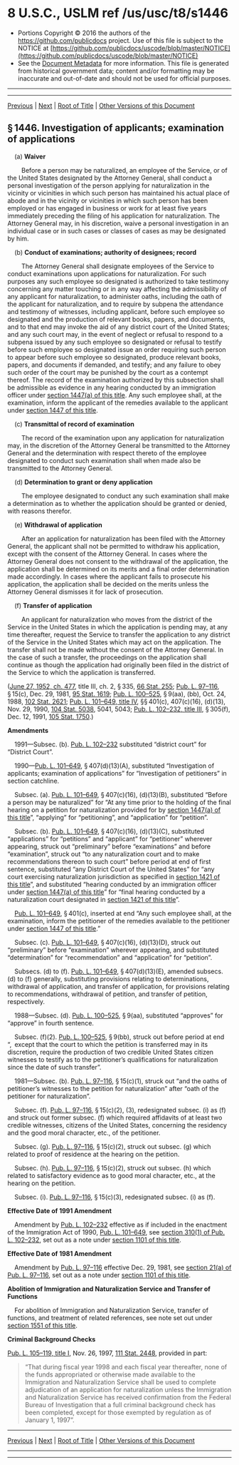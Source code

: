 ---
---

# 8 U.S.C., USLM ref /us/usc/t8/s1446

* Portions Copyright © 2016 the authors of the https://github.com/publicdocs project.
  Use of this file is subject to the NOTICE at [https://github.com/publicdocs/uscode/blob/master/NOTICE](https://github.com/publicdocs/uscode/blob/master/NOTICE)
* See the [Document Metadata](././../../../../../..//README.md) for more information.
  This file is generated from historical government data; content and/or formatting may be inaccurate and out-of-date and should not be used for official purposes.

----------
----------

[Previous](./../../../../../..//us/usc/t8/ch12/schIII/ptII/m__us_usc_t8_s1445.md) | [Next](./../../../../../..//us/usc/t8/ch12/schIII/ptII/m__us_usc_t8_s1447.md) | [Root of Title](./../../../../../../) | [Other Versions of this Document](https://publicdocs.github.io/go/links?ns=uslm&ref=%2Fus%2Fusc%2Ft8%2Fs1446)

## § 1446. Investigation of applicants; examination of applications

    (a) __Waiver__ 

        Before a person may be naturalized, an employee of the Service, or of the United States designated by the Attorney General, shall conduct a personal investigation of the person applying for naturalization in the vicinity or vicinities in which such person has maintained his actual place of abode and in the vicinity or vicinities in which such person has been employed or has engaged in business or work for at least five years immediately preceding the filing of his application for naturalization. The Attorney General may, in his discretion, waive a personal investigation in an individual case or in such cases or classes of cases as may be designated by him.

    (b) __Conduct of examinations; authority of designees; record__ 

        The Attorney General shall designate employees of the Service to conduct examinations upon applications for naturalization. For such purposes any such employee so designated is authorized to take testimony concerning any matter touching or in any way affecting the admissibility of any applicant for naturalization, to administer oaths, including the oath of the applicant for naturalization, and to require by subpena the attendance and testimony of witnesses, including applicant, before such employee so designated and the production of relevant books, papers, and documents, and to that end may invoke the aid of any district court of the United States; and any such court may, in the event of neglect or refusal to respond to a subpena issued by any such employee so designated or refusal to testify before such employee so designated issue an order requiring such person to appear before such employee so designated, produce relevant books, papers, and documents if demanded, and testify; and any failure to obey such order of the court may be punished by the court as a contempt thereof. The record of the examination authorized by this subsection shall be admissible as evidence in any hearing conducted by an immigration officer under [section 1447(a) of this title][/us/usc/t8/s1447/a]. Any such employee shall, at the examination, inform the applicant of the remedies available to the applicant under [section 1447 of this title][/us/usc/t8/s1447].

    (c) __Transmittal of record of examination__ 

        The record of the examination upon any application for naturalization may, in the discretion of the Attorney General be transmitted to the Attorney General and the determination with respect thereto of the employee designated to conduct such examination shall when made also be transmitted to the Attorney General.

    (d) __Determination to grant or deny application__ 

        The employee designated to conduct any such examination shall make a determination as to whether the application should be granted or denied, with reasons therefor.

    (e) __Withdrawal of application__ 

        After an application for naturalization has been filed with the Attorney General, the applicant shall not be permitted to withdraw his application, except with the consent of the Attorney General. In cases where the Attorney General does not consent to the withdrawal of the application, the application shall be determined on its merits and a final order determination made accordingly. In cases where the applicant fails to prosecute his application, the application shall be decided on the merits unless the Attorney General dismisses it for lack of prosecution.

    (f) __Transfer of application__ 

        An applicant for naturalization who moves from the district of the Service in the United States in which the application is pending may, at any time thereafter, request the Service to transfer the application to any district of the Service in the United States which may act on the application. The transfer shall not be made without the consent of the Attorney General. In the case of such a transfer, the proceedings on the application shall continue as though the application had originally been filed in the district of the Service to which the application is transferred.

([June 27, 1952, ch. 477][/us/act/1952-06-27/ch477], title III, ch. 2, § 335, [66 Stat. 255][/us/stat/66/255]; [Pub. L. 97–116][/us/pl/97/116], § 15(c), Dec. 29, 1981, [95 Stat. 1619][/us/stat/95/1619]; [Pub. L. 100–525][/us/pl/100/525], § 9(aa), (bb), Oct. 24, 1988, [102 Stat. 2621][/us/stat/102/2621]; [Pub. L. 101–649, title IV][/us/pl/101/649/tIV], §§ 401(c), 407(c)(16), (d)(13), Nov. 29, 1990, [104 Stat. 5038][/us/stat/104/5038], 5041, 5043; [Pub. L. 102–232, title III][/us/pl/102/232/tIII], § 305(f), Dec. 12, 1991, [105 Stat. 1750][/us/stat/105/1750].)

 __Amendments__ 

    1991—Subsec. (b). [Pub. L. 102–232][/us/pl/102/232] substituted “district court” for “District Court”.

    1990—[Pub. L. 101–649][/us/pl/101/649], § 407(d)(13)(A), substituted “Investigation of applicants; examination of applications” for “Investigation of petitioners” in section catchline.

    Subsec. (a). [Pub. L. 101–649][/us/pl/101/649], § 407(c)(16), (d)(13)(B), substituted “Before a person may be naturalized” for “At any time prior to the holding of the final hearing on a petition for naturalization provided for by [section 1447(a) of this title][/us/usc/t8/s1447/a]”, “applying” for “petitioning”, and “application” for “petition”.

    Subsec. (b). [Pub. L. 101–649][/us/pl/101/649], § 407(c)(16), (d)(13)(C), substituted “applications” for “petitions” and “applicant” for “petitioner” wherever appearing, struck out “preliminary” before “examinations” and before “examination”, struck out “to any naturalization court and to make recommendations thereon to such court” before period at end of first sentence, substituted “any District Court of the United States” for “any court exercising naturalization jurisdiction as specified in [section 1421 of this title][/us/usc/t8/s1421]”, and substituted “hearing conducted by an immigration officer under [section 1447(a) of this title][/us/usc/t8/s1447/a]” for “final hearing conducted by a naturalization court designated in [section 1421 of this title][/us/usc/t8/s1421]”.

    [Pub. L. 101–649][/us/pl/101/649], § 401(c), inserted at end “Any such employee shall, at the examination, inform the petitioner of the remedies available to the petitioner under [section 1447 of this title][/us/usc/t8/s1447].”

    Subsec. (c). [Pub. L. 101–649][/us/pl/101/649], § 407(c)(16), (d)(13)(D), struck out “preliminary” before “examination” wherever appearing, and substituted “determination” for “recommendation” and “application” for “petition”.

    Subsecs. (d) to (f). [Pub. L. 101–649][/us/pl/101/649], § 407(d)(13)(E), amended subsecs. (d) to (f) generally, substituting provisions relating to determinations, withdrawal of application, and transfer of application, for provisions relating to recommendations, withdrawal of petition, and transfer of petition, respectively.

    1988—Subsec. (d). [Pub. L. 100–525][/us/pl/100/525], § 9(aa), substituted “approves” for “approve” in fourth sentence.

    Subsec. (f)(2). [Pub. L. 100–525][/us/pl/100/525], § 9(bb), struck out before period at end “, except that the court to which the petition is transferred may in its discretion, require the production of two credible United States citizen witnesses to testify as to the petitioner’s qualifications for naturalization since the date of such transfer”.

    1981—Subsec. (b). [Pub. L. 97–116][/us/pl/97/116], § 15(c)(1), struck out “and the oaths of petitioner’s witnesses to the petition for naturalization” after “oath of the petitioner for naturalization”.

    Subsec. (f). [Pub. L. 97–116][/us/pl/97/116], § 15(c)(2), (3), redesignated subsec. (i) as (f) and struck out former subsec. (f) which required affidavits of at least two credible witnesses, citizens of the United States, concerning the residency and the good moral character, etc., of the petitioner.

    Subsec. (g). [Pub. L. 97–116][/us/pl/97/116], § 15(c)(2), struck out subsec. (g) which related to proof of residence at the hearing on the petition.

    Subsec. (h). [Pub. L. 97–116][/us/pl/97/116], § 15(c)(2), struck out subsec. (h) which related to satisfactory evidence as to good moral character, etc., at the hearing on the petition.

    Subsec. (i). [Pub. L. 97–116][/us/pl/97/116], § 15(c)(3), redesignated subsec. (i) as (f).

 __Effective Date of 1991 Amendment__ 

    Amendment by [Pub. L. 102–232][/us/pl/102/232] effective as if included in the enactment of the Immigration Act of 1990, [Pub. L. 101–649][/us/pl/101/649], see [section 310(1) of Pub. L. 102–232][/us/pl/102/232/s310/1], set out as a note under [section 1101 of this title][/us/usc/t8/s1101].

 __Effective Date of 1981 Amendment__ 

    Amendment by [Pub. L. 97–116][/us/pl/97/116] effective Dec. 29, 1981, see [section 21(a) of Pub. L. 97–116][/us/pl/97/116/s21/a], set out as a note under [section 1101 of this title][/us/usc/t8/s1101].

 __Abolition of Immigration and Naturalization Service and Transfer of Functions__ 

    For abolition of Immigration and Naturalization Service, transfer of functions, and treatment of related references, see note set out under [section 1551 of this title][/us/usc/t8/s1551].

 __Criminal Background Checks__ 

[Pub. L. 105–119, title I][/us/pl/105/119/tI], Nov. 26, 1997, [111 Stat. 2448][/us/stat/111/2448], provided in part: 

> “That during fiscal year 1998 and each fiscal year thereafter, none of the funds appropriated or otherwise made available to the Immigration and Naturalization Service shall be used to complete adjudication of an application for naturalization unless the Immigration and Naturalization Service has received confirmation from the Federal Bureau of Investigation that a full criminal background check has been completed, except for those exempted by regulation as of January 1, 1997”.

----------

[Previous](./../../../../../..//us/usc/t8/ch12/schIII/ptII/m__us_usc_t8_s1445.md) | [Next](./../../../../../..//us/usc/t8/ch12/schIII/ptII/m__us_usc_t8_s1447.md) | [Root of Title](./../../../../../../) | [Other Versions of this Document](https://publicdocs.github.io/go/links?ns=uslm&ref=%2Fus%2Fusc%2Ft8%2Fs1446)

----------
----------

[/us/usc/t8/s1447/a]: https://publicdocs.github.io/go/links?ns=uslm&ref=%2Fus%2Fusc%2Ft8%2Fs1447%2Fa
[/us/usc/t8/s1447]: https://publicdocs.github.io/go/links?ns=uslm&ref=%2Fus%2Fusc%2Ft8%2Fs1447
[/us/act/1952-06-27/ch477]: https://publicdocs.github.io/go/links?ns=uslm&ref=%2Fus%2Fact%2F1952-06-27%2Fch477
[/us/stat/66/255]: https://publicdocs.github.io/go/links?ns=uslm&ref=%2Fus%2Fstat%2F66%2F255
[/us/pl/97/116]: https://publicdocs.github.io/go/links?ns=uslm&ref=%2Fus%2Fpl%2F97%2F116
[/us/stat/95/1619]: https://publicdocs.github.io/go/links?ns=uslm&ref=%2Fus%2Fstat%2F95%2F1619
[/us/pl/100/525]: https://publicdocs.github.io/go/links?ns=uslm&ref=%2Fus%2Fpl%2F100%2F525
[/us/stat/102/2621]: https://publicdocs.github.io/go/links?ns=uslm&ref=%2Fus%2Fstat%2F102%2F2621
[/us/pl/101/649/tIV]: https://publicdocs.github.io/go/links?ns=uslm&ref=%2Fus%2Fpl%2F101%2F649%2FtIV
[/us/stat/104/5038]: https://publicdocs.github.io/go/links?ns=uslm&ref=%2Fus%2Fstat%2F104%2F5038
[/us/pl/102/232/tIII]: https://publicdocs.github.io/go/links?ns=uslm&ref=%2Fus%2Fpl%2F102%2F232%2FtIII
[/us/stat/105/1750]: https://publicdocs.github.io/go/links?ns=uslm&ref=%2Fus%2Fstat%2F105%2F1750
[/us/pl/102/232]: https://publicdocs.github.io/go/links?ns=uslm&ref=%2Fus%2Fpl%2F102%2F232
[/us/pl/101/649]: https://publicdocs.github.io/go/links?ns=uslm&ref=%2Fus%2Fpl%2F101%2F649
[/us/pl/101/649]: https://publicdocs.github.io/go/links?ns=uslm&ref=%2Fus%2Fpl%2F101%2F649
[/us/usc/t8/s1447/a]: https://publicdocs.github.io/go/links?ns=uslm&ref=%2Fus%2Fusc%2Ft8%2Fs1447%2Fa
[/us/pl/101/649]: https://publicdocs.github.io/go/links?ns=uslm&ref=%2Fus%2Fpl%2F101%2F649
[/us/usc/t8/s1421]: https://publicdocs.github.io/go/links?ns=uslm&ref=%2Fus%2Fusc%2Ft8%2Fs1421
[/us/usc/t8/s1447/a]: https://publicdocs.github.io/go/links?ns=uslm&ref=%2Fus%2Fusc%2Ft8%2Fs1447%2Fa
[/us/usc/t8/s1421]: https://publicdocs.github.io/go/links?ns=uslm&ref=%2Fus%2Fusc%2Ft8%2Fs1421
[/us/pl/101/649]: https://publicdocs.github.io/go/links?ns=uslm&ref=%2Fus%2Fpl%2F101%2F649
[/us/usc/t8/s1447]: https://publicdocs.github.io/go/links?ns=uslm&ref=%2Fus%2Fusc%2Ft8%2Fs1447
[/us/pl/101/649]: https://publicdocs.github.io/go/links?ns=uslm&ref=%2Fus%2Fpl%2F101%2F649
[/us/pl/101/649]: https://publicdocs.github.io/go/links?ns=uslm&ref=%2Fus%2Fpl%2F101%2F649
[/us/pl/100/525]: https://publicdocs.github.io/go/links?ns=uslm&ref=%2Fus%2Fpl%2F100%2F525
[/us/pl/100/525]: https://publicdocs.github.io/go/links?ns=uslm&ref=%2Fus%2Fpl%2F100%2F525
[/us/pl/97/116]: https://publicdocs.github.io/go/links?ns=uslm&ref=%2Fus%2Fpl%2F97%2F116
[/us/pl/97/116]: https://publicdocs.github.io/go/links?ns=uslm&ref=%2Fus%2Fpl%2F97%2F116
[/us/pl/97/116]: https://publicdocs.github.io/go/links?ns=uslm&ref=%2Fus%2Fpl%2F97%2F116
[/us/pl/97/116]: https://publicdocs.github.io/go/links?ns=uslm&ref=%2Fus%2Fpl%2F97%2F116
[/us/pl/97/116]: https://publicdocs.github.io/go/links?ns=uslm&ref=%2Fus%2Fpl%2F97%2F116
[/us/pl/102/232]: https://publicdocs.github.io/go/links?ns=uslm&ref=%2Fus%2Fpl%2F102%2F232
[/us/pl/101/649]: https://publicdocs.github.io/go/links?ns=uslm&ref=%2Fus%2Fpl%2F101%2F649
[/us/pl/102/232/s310/1]: https://publicdocs.github.io/go/links?ns=uslm&ref=%2Fus%2Fpl%2F102%2F232%2Fs310%2F1
[/us/usc/t8/s1101]: https://publicdocs.github.io/go/links?ns=uslm&ref=%2Fus%2Fusc%2Ft8%2Fs1101
[/us/pl/97/116]: https://publicdocs.github.io/go/links?ns=uslm&ref=%2Fus%2Fpl%2F97%2F116
[/us/pl/97/116/s21/a]: https://publicdocs.github.io/go/links?ns=uslm&ref=%2Fus%2Fpl%2F97%2F116%2Fs21%2Fa
[/us/usc/t8/s1101]: https://publicdocs.github.io/go/links?ns=uslm&ref=%2Fus%2Fusc%2Ft8%2Fs1101
[/us/usc/t8/s1551]: https://publicdocs.github.io/go/links?ns=uslm&ref=%2Fus%2Fusc%2Ft8%2Fs1551
[/us/pl/105/119/tI]: https://publicdocs.github.io/go/links?ns=uslm&ref=%2Fus%2Fpl%2F105%2F119%2FtI
[/us/stat/111/2448]: https://publicdocs.github.io/go/links?ns=uslm&ref=%2Fus%2Fstat%2F111%2F2448


